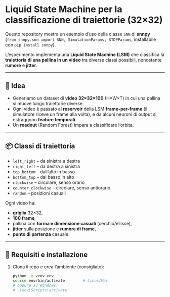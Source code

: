 # Liquid State Machine per la classificazione di traiettorie (32×32)

Questo repository mostra un esempio d’uso della classe `SNN` di **snnpy**  
(`from snnpy.snn import SNN, SimulationParams, STDPParams`, installabile con `pip install snnpy`).

L’esperimento implementa una **Liquid State Machine (LSM)** che classifica la **traiettoria di una pallina in un video** tra diverse classi possibili, nonostante **rumore** e **jitter**.

---

## 🧠 Idea
- Generiamo un dataset di **video 32×32×100** (H×W×T) in cui una pallina si muove lungo traiettorie diverse.
- Ogni video è passato al **reservoir** della LSM **frame-per-frame** (il simulatore riceve un frame alla volta), e da alcuni neuroni di output si estraggono **feature temporali**.
- Un **readout** (Random Forest) impara a classificare l’orbita.

---

## 📦 Classi di traiettoria
- `left_right` – da sinistra a destra  
- `right_left` – da destra a sinistra  
- `top_bottom` – dall’alto in basso  
- `bottom_top` – dal basso in alto  
- `clockwise` – circolare, senso orario  
- `counter_clockwise` – circolare, senso antiorario  
- `random` – posizioni casuali

Ogni video ha:
- **griglia** 32×32,
- **100 frame**,
- pallina con **forma e dimensione casuali** (cerchio/ellisse),
- **jitter** sulla posizione e **rumore di frame**,
- **punto di partenza** casuale.

---

## 🔧 Requisiti e installazione

1. Clona il repo e crea l’ambiente (consigliato):
   ```bash
   python -m venv env
   source env/bin/activate        # Linux/Mac
   # oppure su Windows:
   # .\env\Scripts\activate

